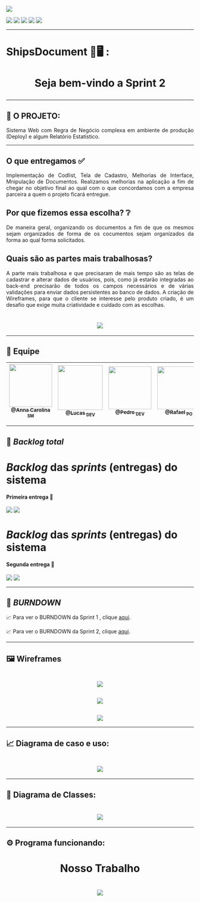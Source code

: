 <p><img src="https://img.shields.io/badge/Menu%20Principal-Projeto%20Em%20Construção-green?style=for-the-badge&logo=appveyor"></p>
<p>
<img src="https://img.shields.io/badge/Tecnologias-JAVA-blueviolet">
<img src="https://img.shields.io/badge/Tecnologia-Linguagem Javascript, NodeJS-blueviolet">
<img src="https://img.shields.io/badge/Tecnologia-Angular, React e Vue -blueviolet">
<img src="https://img.shields.io/badge/Tecnologia-Docker-blueviolet">
<img src="https://img.shields.io/badge/Tecnologia-Nuvem-blueviolet">
</p>

 
 --------------------------------------------------------------------------------------------------------------------

<p><h1>ShipsDocument 📖🖥️ :</h1></p>
<h1 align="center">Seja bem-vindo a Sprint 2 </p> </h1> 

--------------------------------------------------------------------------------------------------------------------
## :microscope: O PROJETO: 

<p align="justify"> Sistema Web com Regra de Negócio complexa em ambiente de produção (Deploy) e algum 
Relatório Estatístico.</p>


--------------------------------------------------------------------------------------------------------------------
## O que entregamos ✅
<p align="justify"> Implementação de Codlist, Tela de Cadastro, Melhorias de Interface, Mnipulação de Documentos.
       Realizamos melhorias na aplicação a fim de chegar no objetivo final ao qual com o que concordamos com a empresa parceira a quem o projeto ficará entregue.</p>

## Por que fizemos essa escolha? ❔
<p align="justify">De maneira geral, organizando os documentos a fim de que os mesmos sejam organizados de forma de os cocumentos sejam organizados da forma ao qual forma solicitados.</p>

## Quais são as partes mais trabalhosas? 
<p align="justify">A parte mais trabalhosa e que precisaram de mais tempo são as telas de cadastrar e alterar dados de usuários, pois, como já estarão integradas ao back-end precisarão de todos os campos necessários e de várias validações para enviar dados persistentes ao banco de dados. 
A criação de Wireframes, para que o cliente se interesse pelo produto criado, é um desafio que exige muita criatividade e cuidado com as escolhas.</p>

## <h1 align="center"> ![](https://github.com/developersapi/Sistema-Web-com-Regra-de-Negocio/blob/sprint02/sprintcard-2.png) </h1> 
--------------------------------------------------------------------------------------------------------------------


## 	:handshake: Equipe

[<img src="https://github.com/developersapi/LMSApp/blob/main/anna.jpeg" width=115 > <br> <sub> @Anna Carolina <sub> SM </sub>](https://github.com/AnnaCMendes)| [<img src="https://github.com/developersapi/LMSApp/blob/main/lucas.jpg" width=120 > <br> <sub> @Lucas <sub> DEV </sub>](https://github.com/lucassilva676) | [<img src="https://github.com/developersapi/LMSApp/blob/main/pedrofs.jpg" width=115 > <br> <sub> @Pedro <sub> DEV </sub>](https://github.com/PedroSilva201) | [<img src="https://github.com/developersapi/LMSApp/blob/main/rafael.jpg" width=115 > <br> <sub> @Rafael <sub> PO </sub>](https://github.com/rafaeldossper) | [<img src="https://avatars.githubusercontent.com/u/64873343?v=4" width=115 > <br> <sub> @Renan <sub> DEV </sub>](https://github.com/medrenan) | [<img src="https://avatars.githubusercontent.com/u/67070670?v=4" width=115 > <br> <sub> @Nicolas <sub> DEV </sub>](https://github.com/nicursino)
 | :---: |:---:|:---:|:---:|:---:|:---:|


--------------------------------------------------------------------------------------------------------------------


## :bookmark: **_Backlog total_**

<h1><i>Backlog</i> das <i>sprints</i> (entregas) do sistema</h1>


<h4>Primeira entrega 📇</h4>
<img src ="https://github.com/developersapi/Sistema-Web-com-Regra-de-Negocio/blob/sprint01/Backlog-Sprint1.PNG">
<img src = https://github.com/developersapi/Sistema-Web-com-Regra-de-Negocio/blob/sprint01/Backlog-Sprint1_2.PNG">

<h1><i>Backlog</i> das <i>sprints</i> (entregas) do sistema</h1>


<h4>Segunda entrega 📇</h4>
<img src ="hhttps://github.com/developersapi/Sistema-Web-com-Regra-de-Negocio/blob/sprint02/backlog%20total%20EMBRAER.2.PNG">
<img src ="https://github.com/developersapi/Sistema-Web-com-Regra-de-Negocio/blob/sprint02/backlog%20total%20EMBRAER.2.1.PNG">

--------------------------------------------------------------------------------------------------------------------
## :bookmark: **_BURNDOWN_**

<p align="justify">
                     📈 Para ver o BURNDOWN da Sprint 1 , clique <a href="https://github.com/developersapi/Sistema-Web-com-Regra-de-Negocio/blob/sprint01/Gr%C3%A1fico%20Burdwon.png">aqui</a>.
              </p>

<p align="justify">
                     📈 Para ver o BURNDOWN da Sprint 2, clique <a href="https://github.com/developersapi/Sistema-Web-com-Regra-de-Negocio/blob/main/Burdown_Sprint_2.PNG">aqui</a>.
              </p>



--------------------------------------------------------------------------------------------------------------------

## :framed_picture: Wireframes

## <h1 align="center"><img src="https://github.com/developersapi/Sistema-Web-com-Regra-de-Negocio/blob/main/wf1.png">
## <h2 align="center"><img src="https://github.com/developersapi/Sistema-Web-com-Regra-de-Negocio/blob/main/wf2.png">
## <h3 align="center"><img src="https://github.com/developersapi/Sistema-Web-com-Regra-de-Negocio/blob/main/wf3.png">

--------------------------------------------------------------------------------------------------------------------

## :chart_with_upwards_trend: Diagrama de caso e uso:

### <h1 align="center"> ![](https://github.com/developersapi/Sistema-Web-com-Regra-de-Negocio/blob/sprint01/Diagrama%20de%20Casos.jpeg) </h1>

--------------------------------------------------------------------------------------------------------------------

## :tea: Diagrama de Classes:

### <h1 align="center"> ![](https://github.com/developersapi/Sistema-Web-com-Regra-de-Negocio/blob/sprint01/Diagrama%20de%20classes.jpeg) </h1>

 
--------------------------------------------------------------------------------------------------------------------



## :gear: Programa funcionando:
### <h1 align="center"> Nosso Trabalho </h1> 
### <h1 align="center"> ![](https://github.com/developersapi/Sistema-Web-com-Regra-de-Negocio/blob/sprint02/shipsdocument.gif) </h1> 

